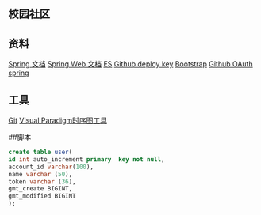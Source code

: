 ## 校园社区

## 资料
[Spring 文档](https://spring.io/guides)
[Spring Web 文档](https://spring.io/guides/gs/serving-web-content/)
[ES](https://elasticsearch.cn/)
[Github deploy key](https://developer.github.com/v3/guides/managing-deploy-keys/#deploy-keys)
[Bootstrap](https://v3.bootcss.com/)
[Github OAuth](https://developer.github.com/apps/building-github-apps/creating-a-github-app/)
[spring](https://docs.spring.io/spring-boot/docs/2.0.0.RC1/reference/htmlsingle/#boot-features-embedded-database-support)
## 工具
[Git](https://git-scm.com/download)
[Visual Paradigm时序图工具](https://www.visual-paradigm.com)

##脚本
```sql
create table user(
id int auto_increment primary  key not null,
account_id varchar(100),
name varchar (50),
token varchar (36),
gmt_create BIGINT,
gmt_modified BIGINT
);
```
